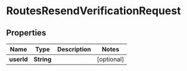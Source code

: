 

# RoutesResendVerificationRequest


## Properties

| Name | Type | Description | Notes |
|------------ | ------------- | ------------- | -------------|
|**userId** | **String** |  |  [optional] |




